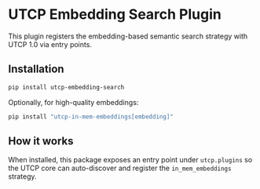# UTCP Embedding Search Plugin

This plugin registers the embedding-based semantic search strategy with UTCP 1.0 via entry points.

## Installation

```bash
pip install utcp-embedding-search
```

Optionally, for high-quality embeddings:

```bash
pip install "utcp-in-mem-embeddings[embedding]"
```

## How it works

When installed, this package exposes an entry point under `utcp.plugins` so the UTCP core can auto-discover and register the `in_mem_embeddings` strategy.
